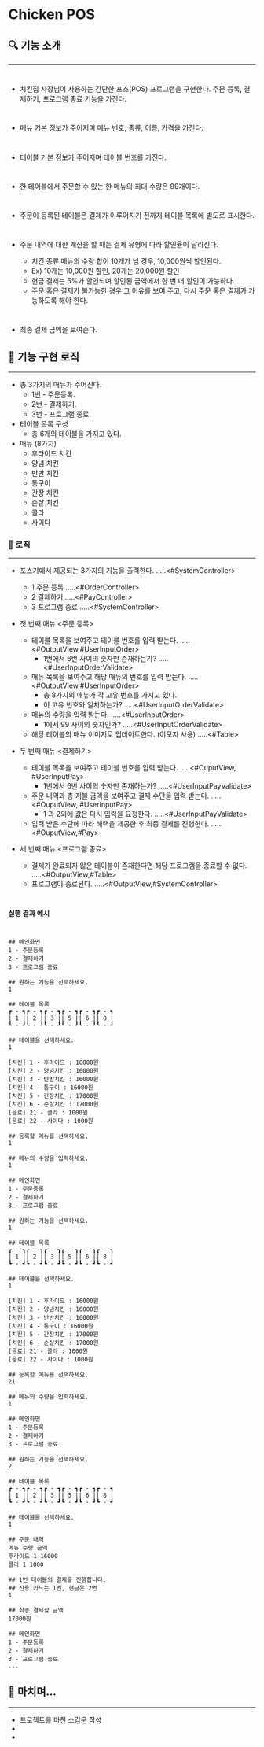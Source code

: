 # Chicken POS

## 🔍 기능 소개

---

#

- 치킨집 사장님이 사용하는 간단한 포스(POS) 프로그램을 구현한다.
  주문 등록, 결제하기, 프로그램 종료 기능을 가진다.

#

- 메뉴 기본 정보가 주어지며 메뉴 번호, 종류, 이름, 가격을 가진다.

#

- 테이블 기본 정보가 주어지며 테이블 번호를 가진다.

#

- 한 테이블에서 주문할 수 있는 한 메뉴의 최대 수량은 99개이다.

#

- 주문이 등록된 테이블은 결제가 이루어지기 전까지 테이블 목록에 별도로 표시한다.

#

- 주문 내역에 대한 계산을 할 때는 결제 유형에 따라 할인율이 달라진다.

    - 치킨 종류 메뉴의 수량 합이 10개가 넘 경우, 10,000원씩 할인된다.
    - Ex) 10개는 10,000원 할인, 20개는 20,000원 할인
    - 현금 결제는 5%가 할인되며 할인된 금액에서 한 번 더 할인이 가능하다.
    - 주문 혹은 결제가 불가능한 경우 그 이유를 보여 주고, 다시 주문 혹은 결제가 가능하도록 해야 한다.

#

- 최종 결제 금액을 보여준다.

## 🚀 기능 구현 로직

---

- 총 3가지의 매뉴가 주어진다.
    - 1번 - 주문등록.
    - 2번 - 결제하기.
    - 3번 - 프로그램 종료.
- 테이블 목록 구성
    - 총 6개의 테이블을 가지고 있다.
- 매뉴 (8가지)
    - 후라이드 치킨
    - 양념 치킨
    - 반반 치킨
    - 통구이
    - 간장 치킨
    - 순살 치킨
    - 콜라
    - 사이다

### 🍻 로직

---

- 포스기에서 제공되는 3가지의 기능을 출력한다. .....<#SystemController>
    - 1 주문 등록 .....<#OrderController>
    - 2 결제하기 .....<#PayController>
    - 3 프로그램 종료 .....<#SystemController>


- 첫 번째 매뉴 <주문 등록>
    - 테이블 목록을 보여주고 테이블 번호를 입력 받는다. .....<#OutputView,#UserInputOrder>
        - 1번에서 6번 사이의 숫자만 존재하는가? .....<#UserInputOrderValidate>
    - 매뉴 목록을 보여주고 해당 매뉴의 번호를 입력 받는다. .....<#OutputView,#UserInputOrder>
        - 총 8가지의 매뉴가 각 고유 번호를 가지고 있다.
        - 이 고유 번호와 일치하는가? .....<#UserInputOrderValidate>
    - 매뉴의 수량을 입력 받는다. .....<#UserInputOrder>
        - 1에서 99 사이의 숫자인가? .....<#UserInputOrderValidate>
    - 해당 테이블의 매뉴 이미지로 업데이트한다. (이모지 사용) .....<#Table>

- 두 번째 매뉴 <결제하기>
    - 테이블 목록을 보여주고 테이블 번호를 입력 받는다. .....<#OuputView, #UserInputPay>
      - 1번에서 6번 사이의 숫자만 존재하는가? .....<#UserInputPayValidate>
    - 주문 내역과 총 지불 금액을 보여주고 결제 수단을 입력 받는다. .....<#OuputView, #UserInputPay>
      - 1 과 2외에 값은 다시 입력을 요청한다. .....<#UserInputPayValidate>
    - 입력 받은 수단에 따라 해택을 제공한 후 최종 결제를 진행한다. .....<#OuputView,#Pay>


- 세 번째 매뉴 <프로그램 종료>
    - 결제가 완료되지 않은 테이블이 존재한다면 해당 프로그램을 종료할 수 없다. .....<#OutputView,#Table>
    - 프로그램이 종료된다. .....<#OutputView,#SystemController>

#    

#### 실행 결과 예시

#

```
## 메인화면
1 - 주문등록
2 - 결제하기
3 - 프로그램 종료

## 원하는 기능을 선택하세요.
1

## 테이블 목록 
┏ - ┓┏ - ┓┏ - ┓┏ - ┓┏ - ┓┏ - ┓
| 1 || 2 || 3 || 5 || 6 || 8 |
┗ - ┛┗ - ┛┗ - ┛┗ - ┛┗ - ┛┗ - ┛

## 테이블을 선택하세요.
1

[치킨] 1 - 후라이드 : 16000원 
[치킨] 2 - 양념치킨 : 16000원
[치킨] 3 - 반반치킨 : 16000원
[치킨] 4 - 통구이 : 16000원
[치킨] 5 - 간장치킨 : 17000원
[치킨] 6 - 순살치킨 : 17000원
[음료] 21 - 콜라 : 1000원
[음료] 22 - 사이다 : 1000원

## 등록할 메뉴를 선택하세요.
1

## 메뉴의 수량을 입력하세요.
1

## 메인화면
1 - 주문등록
2 - 결제하기
3 - 프로그램 종료

## 원하는 기능을 선택하세요.
1

## 테이블 목록
┏ - ┓┏ - ┓┏ - ┓┏ - ┓┏ - ┓┏ - ┓
| 1 || 2 || 3 || 5 || 6 || 8 |
┗ - ┛┗ - ┛┗ - ┛┗ - ┛┗ - ┛┗ - ┛

## 테이블을 선택하세요.
1

[치킨] 1 - 후라이드 : 16000원 
[치킨] 2 - 양념치킨 : 16000원
[치킨] 3 - 반반치킨 : 16000원
[치킨] 4 - 통구이 : 16000원
[치킨] 5 - 간장치킨 : 17000원
[치킨] 6 - 순살치킨 : 17000원
[음료] 21 - 콜라 : 1000원
[음료] 22 - 사이다 : 1000원

## 등록할 메뉴를 선택하세요.
21

## 메뉴의 수량을 입력하세요.
1

## 메인화면
1 - 주문등록
2 - 결제하기
3 - 프로그램 종료

## 원하는 기능을 선택하세요.
2

## 테이블 목록
┏ - ┓┏ - ┓┏ - ┓┏ - ┓┏ - ┓┏ - ┓
| 1 || 2 || 3 || 5 || 6 || 8 |
┗ - ┛┗ - ┛┗ - ┛┗ - ┛┗ - ┛┗ - ┛

## 테이블을 선택하세요.
1

## 주문 내역
메뉴 수량 금액
후라이드 1 16000
콜라 1 1000

## 1번 테이블의 결제를 진행합니다.
## 신용 카드는 1번, 현금은 2번
1

## 최종 결제할 금액
17000원

## 메인화면
1 - 주문등록
2 - 결제하기
3 - 프로그램 종료
...
```

## 🎈 마치며...

---

- 프로젝트를 마친 소감문 작성
-
-

